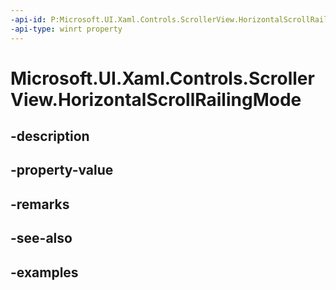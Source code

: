 ```yaml
---
-api-id: P:Microsoft.UI.Xaml.Controls.ScrollerView.HorizontalScrollRailingMode
-api-type: winrt property
---
```


<!-- Property syntax.
public ScrollerRailingMode HorizontalScrollRailingMode { get;  set; }
-->

# Microsoft.UI.Xaml.Controls.ScrollerView.HorizontalScrollRailingMode

## -description

## -property-value

## -remarks

## -see-also

## -examples

